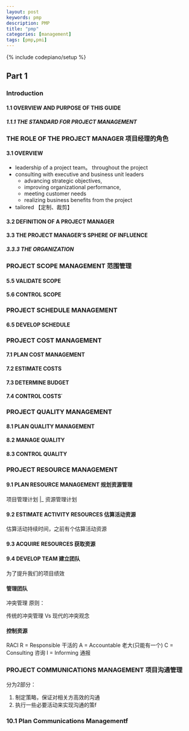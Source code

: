 ```yaml
---
layout: post
keywords: pmp 
description: PMP
title: "pmp"
categories: [management]
tags: [pmp,pmi]
---
```

{% include codepiano/setup %}

## Part 1

### Introduction

#### 1.1 OVERVIEW AND PURPOSE OF THIS GUIDE

##### 1.1.1 THE STANDARD FOR PROJECT MANAGEMENT

### THE ROLE OF THE PROJECT MANAGER 项目经理的角色

#### 3.1 OVERVIEW

* leadership of a project team。 throughout the project
* consulting with executive and business unit
leaders
  * advancing strategic objectives,
  * improving organizational performance,
  * meeting customer needs
  * realizing business benefits from the project
* tailored 【定制、裁剪】

#### 3.2 DEFINITION OF A PROJECT MANAGER

#### 3.3 THE PROJECT MANAGER’S SPHERE OF INFLUENCE

##### 3.3.3 THE ORGANIZATION

### PROJECT SCOPE MANAGEMENT 范围管理

#### 5.5 VALIDATE SCOPE

#### 5.6 CONTROL SCOPE

### PROJECT SCHEDULE MANAGEMENT

#### 6.5 DEVELOP SCHEDULE

### PROJECT COST MANAGEMENT

#### 7.1 PLAN COST MANAGEMENT

#### 7.2 ESTIMATE COSTS

#### 7.3 DETERMINE BUDGET

#### 7.4 CONTROL COSTS˙

### PROJECT QUALITY MANAGEMENT

#### 8.1 PLAN QUALITY MANAGEMENT

#### 8.2 MANAGE QUALITY

#### 8.3 CONTROL QUALITY

### PROJECT RESOURCE MANAGEMENT

#### 9.1 PLAN RESOURCE MANAGEMENT 规划资源管理

项目管理计划
|_ 资源管理计划

#### 9.2 ESTIMATE ACTIVITY RESOURCES 估算活动资源

估算活动持续时间，之前有个估算活动资源

#### 9.3 ACQUIRE RESOURCES 获取资源

#### 9.4 DEVELOP TEAM 建立团队

为了提升我们的项目绩效

#### 管理团队

冲突管理
原则：

传统的冲突管理 Vs 现代的冲突观念

#### 控制资源

RACI
R = Responsible 干活的
A = Accountable 老大(只能有一个)
C = Consulting 咨询
I = Informing 通报

### PROJECT COMMUNICATIONS MANAGEMENT 项目沟通管理

分为2部分：

1. 制定策略，保证对相关方高效的沟通
2. 执行一些必要活动来实现沟通的策f

### 10.1 Plan Communications Managementf